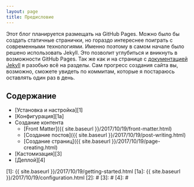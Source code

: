```yaml
---
layout: page
title: Предисловие
---
```

Этот блог планируется размещать на GitHub Pages. Можно было бы создать статичные странички, но гораздо интереснее поиграть с современными технологиями. Именно поэтому в самом начале было решено использовать Jekyll. Это позволит углубиться и вникнуть в возможности GitHub Pages. Так же как и на странице с [документацией Jekyll][jekyll] я разобью всё на разделы. Сам прогресс создания сайта вы, возможно, сможете увидеть по коммитам, которые я постараюсь оставлять один раз в день.

## Содержание
- [Установка и настройка][1]
- [Конфигурация][1a]
- Создание контента
  - [Front Matter]({{ site.baseurl }}/2017/10/19/front-matter.html)
  - [Создание постов]({{ site.baseurl }}/2017/10/19/post-writing.html)
  - [Создание страниц]({{ site.baseurl }}/2017/10/19/page-creating.html)
- [Кастомизация][3]
- [Деплой][4]

[jekyll]: https://jekyllrb.com/docs

[0]: #
[1]: {{ site.baseurl }}/2017/10/19/getting-started.html
[1a]: {{ site.baseurl }}/2017/10/19/configuration.html
[2]: #
[3]: #
[4]: #
